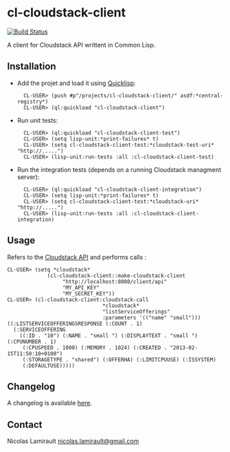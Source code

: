 # cl-cloudstack-client

[![Build Status](https://drone.io/github.com/nlamirault/cl-cloudstack-client/status.png)](https://drone.io/github.com/nlamirault/cl-cloudstack-client/latest)

A client for Cloudstack API writtent in Common Lisp.


## Installation

* Add the projet and load it using [Quicklisp](http://www.quicklisp.org):

        CL-USER> (push #p"/projects/cl-cloudstack-client/" asdf:*central-registry*)
		CL-USER> (ql:quickload "cl-cloudstack-client")

* Run unit tests:

		CL-USER> (ql:quickload "cl-cloudstack-client-test")
		CL-USER> (setq lisp-unit:*print-failures* t)
		CL-USER> (setq cl-cloudstack-client-test:*cloudstack-test-uri* "http://.....")
		CL-USER> (lisp-unit:run-tests :all :cl-cloudstack-client-test)

* Run the integration tests (depends on a running Cloudstack managment server):

        CL-USER> (ql:quickload "cl-cloudstack-client-integration")
		CL-USER> (setq lisp-unit:*print-failures* t)
		CL-USER> (setq cl-cloudstack-client-test:*cloudstack-uri* "http://.....")
		CL-USER> (lisp-unit:run-tests :all :cl-cloudstack-client-integration)


## Usage

Refers to the [Cloudstack API](https://cloudstack.apache.org/docs/api/apidocs-4.1/TOC_Root_Admin.html) and performs calls :

	CL-USER> (setq *cloudstack*
                 (cl-cloudstack-client::make-cloudstack-client
                      "http://localhost:8080/client/api"
                      "MY_API_KEY"
                      "MY_SECRET_KEY"))
	CL-USER> (cl-cloudstack-client:cloudstack-call
                                   *cloudstack*
                                   "listServiceOfferings"
                                   :parameters '(("name" "small")))
	((:LISTSERVICEOFFERINGSRESPONSE (:COUNT . 1)
      (:SERVICEOFFERING
        ((:ID . "10") (:NAME . "small ") (:DISPLAYTEXT . "small ") (:CPUNUMBER . 1)
         (:CPUSPEED . 1000) (:MEMORY . 1024) (:CREATED . "2013-02-15T11:50:10+0100")
         (:STORAGETYPE . "shared") (:OFFERHA) (:LIMITCPUUSE) (:ISSYSTEM)
         (:DEFAULTUSE)))))


## Changelog

A changelog is available [here](ChangeLog.md).


## Contact

Nicolas Lamirault <nicolas.lamirault@gmail.com>
